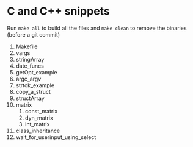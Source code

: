 # C and C++ snippets
Run `make all` to build all the files and `make clean` to remove the binaries (before a git commit)

1. Makefile
1. vargs
1. stringArray
1. date_funcs
1. getOpt_example
1. argc_argv
1. strtok_example
1. copy_a_struct
1. structArray
1. matrix
	1. const_matrix
	1. dyn_matrix
	1. int_matrix
1. class_inheritance
1. wait_for_userinput_using_select

